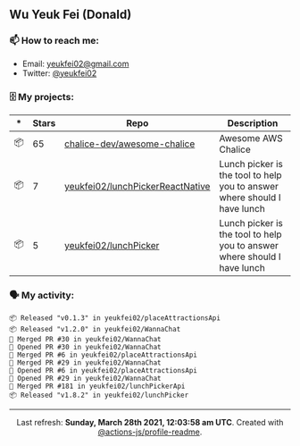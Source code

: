 ## Wu Yeuk Fei (Donald)

### 📫 How to reach me:

- Email: [yeukfei02@gmail.com](yeukfei02@gmail.com)
- Twitter: [@yeukfei02](https://twitter.com/yeukfei02)

### 🗄 My projects:

|*|Stars|Repo|Description|
|---|---|---|---|
| 📦 | 65 | [chalice-dev/awesome-chalice](https://github.com/chalice-dev/awesome-chalice) | Awesome AWS Chalice |
| 📦 | 7 | [yeukfei02/lunchPickerReactNative](https://github.com/yeukfei02/lunchPickerReactNative) | Lunch picker is the tool to help you to answer where should I have lunch |
| 📦 | 5 | [yeukfei02/lunchPicker](https://github.com/yeukfei02/lunchPicker) | Lunch picker is the tool to help you to answer where should I have lunch |

### 🗣 My activity:

```
📦 Released "v0.1.3" in yeukfei02/placeAttractionsApi
📦 Released "v1.2.0" in yeukfei02/WannaChat
🎉 Merged PR #30 in yeukfei02/WannaChat
💪 Opened PR #30 in yeukfei02/WannaChat
🎉 Merged PR #6 in yeukfei02/placeAttractionsApi
🎉 Merged PR #29 in yeukfei02/WannaChat
💪 Opened PR #6 in yeukfei02/placeAttractionsApi
💪 Opened PR #29 in yeukfei02/WannaChat
🎉 Merged PR #181 in yeukfei02/lunchPickerApi
📦 Released "v1.8.2" in yeukfei02/lunchPicker
```

<!-- <img src="https://github-readme-stats.vercel.app/api?username=yeukfei02&show_icons=true&count_private=true&theme=radical" />

<img src="https://github-readme-stats.vercel.app/api/top-langs/?username=yeukfei02&theme=radical" /> -->

---

<p align="center">Last refresh: <b>Sunday, March 28th 2021, 12:03:58 am UTC</b>. Created with <a href=https://github.com/marketplace/actions/profile-readme>@actions-js/profile-readme</a>.</p>
